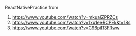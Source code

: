 ReactNativePractice from
  1) https://www.youtube.com/watch?v=mkualZPRZCs
  2) https://www.youtube.com/watch?v=1xu1eeRCPEk&t=18s
  3) https://www.youtube.com/watch?v=C96piR3FRww